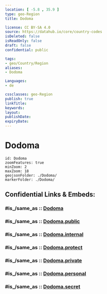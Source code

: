 ```yaml
---
location: [ -5.8 , 35.9 ] 
type: geo-Region
title: Dodoma

license: CC BY-SA 4.0
source: https://datahub.io/core/country-codes
isDeleted: false
isReadOnly: false
draft: false
confidential: public

tags:
- geo/Country/Region
aliases:
- Dodoma

Languages:
- de

cssclasses: geo-Region
publish: true
linkTitle: 
keywords: 
layout: 
publishDate: 
expiryDate: 
---
```


# Dodoma

```leaflet
id: Dodoma
zoomFeatures: true 
minZoom: 2 
maxZoom: 18
geojsonFolder: ./Dodoma/
markerFolder: ./Dodoma/
```


## Confidential Links & Embeds: 

### #is_/same_as :: [Dodoma](/_Standards/Earth/Continent/Africa/Africa~East/Tanzania/regions~Tanzania/Dodoma.md) 

### #is_/same_as :: [Dodoma.public](/_public/Earth/Continent/Africa/Africa~East/Tanzania/regions~Tanzania/Dodoma.public.md) 

### #is_/same_as :: [Dodoma.internal](/_internal/Earth/Continent/Africa/Africa~East/Tanzania/regions~Tanzania/Dodoma.internal.md) 

### #is_/same_as :: [Dodoma.protect](/_protect/Earth/Continent/Africa/Africa~East/Tanzania/regions~Tanzania/Dodoma.protect.md) 

### #is_/same_as :: [Dodoma.private](/_private/Earth/Continent/Africa/Africa~East/Tanzania/regions~Tanzania/Dodoma.private.md) 

### #is_/same_as :: [Dodoma.personal](/_personal/Earth/Continent/Africa/Africa~East/Tanzania/regions~Tanzania/Dodoma.personal.md) 

### #is_/same_as :: [Dodoma.secret](/_secret/Earth/Continent/Africa/Africa~East/Tanzania/regions~Tanzania/Dodoma.secret.md)

